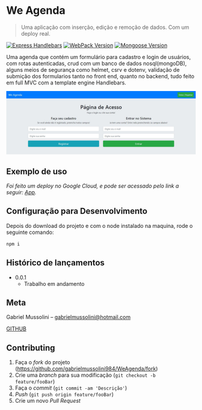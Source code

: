 # We Agenda
> Uma aplicação com inserção, edição e remoção de dados. Com um deploy real.

[![Express Handlebars][handlebars]][handlebars-url]
[![WebPack Version][webpack]][webpack-url]
[![Mongoose Version][mongoose]][mongoose-url]


Uma agenda que contém um formulário para cadastro e login de usuários, com rotas autenticadas, crud com um banco de dados nosql(mongoDB),
alguns meios de segurança como helmet, csrv e dotenv, validação de submição dos formularios tanto no front end,
quanto no backend, tudo feito em full MVC com a template engine Handlebars.

![](./header.jpg)


## Exemplo de uso
_Foi feito um deploy no Google Cloud, e pode ser acessado pelo link a seguir:  [App][app]._ 

## Configuração para Desenvolvimento

Depois do download do projeto e com o node instalado na maquina, rode o seguinte comando:

```sh
npm i
```

## Histórico de lançamentos

* 0.0.1
    * Trabalho em andamento

## Meta

Gabriel Mussolini – gabrielmussolini@hotmail.com

[GITHUB](https://github.com/gabrielmussolini984)

## Contributing

1. Faça o _fork_ do projeto (<https://github.com/gabrielmussolini984/WeAgenda/fork>)
2. Crie uma _branch_ para sua modificação (`git checkout -b feature/fooBar`)
3. Faça o _commit_ (`git commit -am 'Descrição'`)
4. _Push_ (`git push origin feature/fooBar`)
5. Crie um novo _Pull Request_


[handlebars]: https://img.shields.io/badge/-Handlebars-orange
[handlebars-url]: https://handlebarsjs.com/
[mongoose]: https://img.shields.io/badge/-mongoose-green
[mongoose-url]: https://mongoosejs.com/
[webpack]: https://img.shields.io/badge/-webpack-blue
[webpack-url]: https://webpack.js.org/

[app]: http://34.95.201.84/




